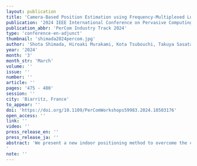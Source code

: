 ```yaml
---
layout: publication
title: 'Camera-Based Position Estimation using Frequency-Multiplexed Luminance Gradient'
publication: '2024 IEEE International Conference on Pervasive Computing and Communications Workshops and other Affiliated Events'
publication_abbr: 'PerCom Industry Track 2024'
type: 'conference-en-adjunct'
thumbnail: 'shimada2024percom.jpg'
author: 'Shota Shimada, Hiroaki Murakami, Kota Tsubouchi, Takuya Sasatani, and Yoshihiro Kawahara'
year: '2024'
month: '3'
month_str: 'March'
volume: ''
issue: ''
number: ''
article: ''
pages: '475 - 480'
session: ''
city: 'Biarritz, France'
to_appear: ''
doi: 'https://doi.org/10.1109/PerComWorkshops59983.2024.10503176'
open_access: ''
link: ''
video: ''
press_release_en: ''
press_release_ja: ''
abstract: 'We present a new indoor positioning method to overcome the challenges faced by Visible Light Positioning (VLP), specifically its dependency on multiple light sources and constraints in environments with high ceilings. Our method employs omni-directional LEDs, each modulated at a unique frequency, mounted on the ceiling. The system calculates the position by analyzing the luminance and gradient of diffused light reflected on the ceiling, captured by the user’s smartphone front camera. This allows for accurate distance and angle estimation between the point of interest and LEDs with just two light sources. The inherent characteristics of ceiling surfaces, being largely unobstructed, enhance the diffusion of modulated light, enabling the capture of signals even from partial and indirect views. Experimental validation in a setting with a 3. 6m baseline between lights resulted in a 0. 462m average positioning error and a 21.7-degree average orientation angle error, showcasing its efficiency and potential for broad indoor application.'
note: ''
---
```

